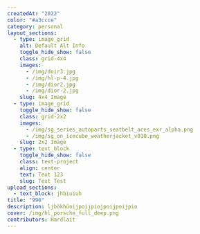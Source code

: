 ```yaml
---
createdAt: "2022"
color: "#a3ccce"
category: personal
layout_sections:
  - type: image_grid
    alt: Default Alt Info
    toggle_hide_show: false
    class: grid-4x4
    images:
      - /img/doir3.jpg
      - /img/hl-p-4.jpg
      - /img/dior2.jpg
      - /img/dior-2.jpg
    slug: 4x4 Image
  - type: image_grid
    toggle_hide_show: false
    class: grid-2x2
    images:
      - /img/sg_series_autoparts_seatbelt_aces_exr_alpha.png
      - /img/sg_on_icecube_weatherjacket_v010.png
    slug: 2x2 Image
  - type: text_block
    toggle_hide_show: false
    class: text-project
    align: center
    text: Text 123
    slug: Text Test
upload_sections:
  - text_block: jhbiuiuh
title: "996"
description: ljbökhüoijpoijpiojpoijpoijpio
cover: /img/hl_porsche_full_deep.png
contributors: Hardlait
---
```

